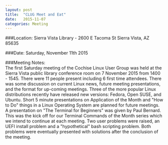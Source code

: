 ```yaml
---
layout: post
title:  "CLUG Meet and Eat"
date:   2015-11-07
categories: Meeting
---
```

###Location: Sierra Vista Library - 2600 E Tacoma St Sierra Vista, AZ 85635 
 
###Date: Saturday, November 11th 2015  

###Meeting Notes:  
The first Saturday meeting of the Cochise Linux User Group was held at the Sierra Vista public library conference room on 7 November 2015 from 1400 - 1545.  There were 11 people present including 6 first time attendees.  There was some discussion on current Linux news, future meeting presentations, and the format for up-coming meetings.  Three of the more popular Linux distributions recently have released new versions: Fedora, Open SUSE, and Ubuntu. Short 5 minute presentations on Application of the Month and "How to Do" things in a Linux Operating System are planned for future meetings.  A presentation on "The Terminal for Beginners" was given by Paul Bernard.  This was the kick off for our Terminal Commands of the Month series which we intend to continue at each meeting.  Two user problems were raised, an UEFI install problem and a "hypothetical" bash scripting problem.  Both problems were eventually presented with solutions after the conclusion of the meeting.
